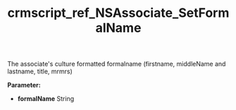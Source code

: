 ﻿---
title: crmscript_ref_NSAssociate_SetFormalName
description: NSAssociate.SetFormalName(String formalName)
intellisense: NSAssociate.SetFormalName
keywords: NSAssociate, GetFormalName
so.topic: reference
---

The associate's culture formatted formalname (firstname, middleName and lastname, title, mrmrs)

**Parameter:** 
 - **formalName** String

